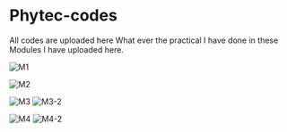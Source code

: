 # Phytec-codes
All codes are uploaded here
What ever the practical I have done in these Modules I have uploaded here.

![M1](https://github.com/Deepak-Beniya/Phytec-codes/assets/125279401/f8cbf888-ef7b-46e0-a273-4dfdae84d978)


![M2](https://github.com/Deepak-Beniya/Phytec-codes/assets/125279401/b3f47a70-53da-4f39-8966-a4b563766270)


  ![M3](https://github.com/Deepak-Beniya/Phytec-codes/assets/125279401/89b151e2-4b8e-464e-975c-68aa5e149f5f)
![M3-2](https://github.com/Deepak-Beniya/Phytec-codes/assets/125279401/b3cbb9b6-a51f-41ac-9e24-0865b0352c65)


  ![M4](https://github.com/Deepak-Beniya/Phytec-codes/assets/125279401/153b5245-9ca5-4500-bb49-b0169a97ceff)
![M4-2](https://github.com/Deepak-Beniya/Phytec-codes/assets/125279401/b5171faa-bc2b-4708-9c14-f04a20046358)

